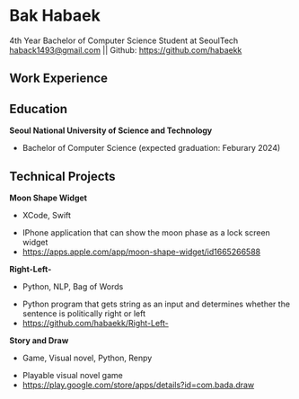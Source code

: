 # Bak Habaek

4th Year Bachelor of Computer Science Student at SeoulTech
haback1493@gmail.com || Github: https://github.com/habaekk

## Work Experience

## Education
**Seoul National University of Science and Technology**
* Bachelor of Computer Science (expected graduation: Feburary 2024)

## Technical Projects
**Moon Shape Widget**
  - XCode, Swift
* IPhone application that can show the moon phase as a lock screen widget
* https://apps.apple.com/app/moon-shape-widget/id1665266588

**Right-Left-**
  - Python, NLP, Bag of Words
* Python program that gets string as an input and determines whether the sentence is politically right or left
* https://github.com/habaekk/Right-Left-

**Story and Draw**
  - Game, Visual novel, Python, Renpy
* Playable visual novel game
* https://play.google.com/store/apps/details?id=com.bada.draw
